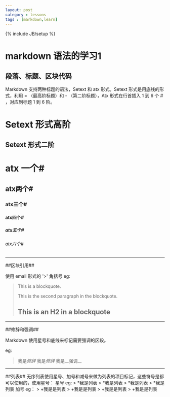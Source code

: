 ```yaml
---
layout: post
category : lessons
tags : [markdown,learn]
---
```

{% include JB/setup %}

# markdown 语法的学习1 #

## 段落、标题、区块代码 ##


Markdown 支持两种标题的语法，Setext 和 atx 形式。Setext 形式是用底线的形式，利用 = （最高阶标题）和 - （第二阶标题），Atx 形式在行首插入 1 到 6 个 # ，对应到标题 1 到 6 阶。

Setext 形式高阶
===============
Setext 形式二阶
---------------
# atx 一个# #
## atx两个# ##
### atx三个# ###
#### atx四个# ####
##### atx五个# ##### 
###### atx六个# ###### 

<hr>
##区块引用##

使用 email 形式的 '>' 角括号
eg:
> This is a blockquote.
> 
> This is the second paragraph in the blockquote.
>
> ## This is an H2 in a blockquote

<hr>

##修辞和强调##

Markdown 使用星号和底线来标记需要强调的区段。

eg:
> 我是*修辞*
> 我是*修辞*
> 我是__强调__

<hr>
##列表##
无序列表使用星号、加号和减号来做为列表的项目标记，这些符号是都可以使用的，使用星号：
星号
eg:
> *我是列表
> *我是列表
> *我是列表
> *我是列表
加号
eg：
> +我是是列表
> +我是是列表
> +我是是列表
> +我是是列表
